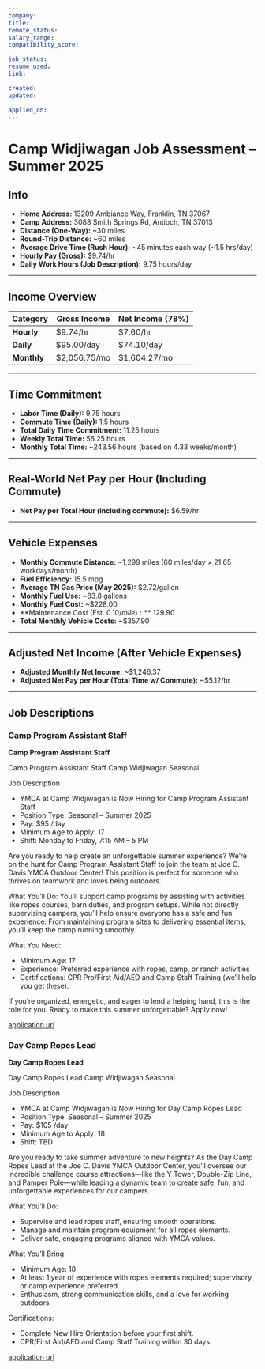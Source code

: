 ```yaml
---
company: 
title: 
remote_status: 
salary_range:  
compatibility_score: 

job_status:
resume_used: 
link: 

created: 
updated: 

applied_on: 
---
```

# Camp Widjiwagan Job Assessment – Summer 2025

## Info

- **Home Address:** 13209 Ambiance Way, Franklin, TN 37067  
- **Camp Address:** 3088 Smith Springs Rd, Antioch, TN 37013  
- **Distance (One-Way):** ~30 miles  
- **Round-Trip Distance:** ~60 miles  
- **Average Drive Time (Rush Hour):** ~45 minutes each way (~1.5 hrs/day)  
- **Hourly Pay (Gross):** $9.74/hr  
- **Daily Work Hours (Job Description):** 9.75 hours/day  

---

## Income Overview

| Category     | Gross Income   | Net Income (78%) |
|--------------|----------------|------------------|
| **Hourly**   | $9.74/hr       | $7.60/hr         |
| **Daily**    | $95.00/day     | $74.10/day       |
| **Monthly**  | $2,056.75/mo   | $1,604.27/mo     |

---

## Time Commitment

- **Labor Time (Daily):** 9.75 hours  
- **Commute Time (Daily):** 1.5 hours  
- **Total Daily Time Commitment:** 11.25 hours  
- **Weekly Total Time:** 56.25 hours  
- **Monthly Total Time:** ~243.56 hours (based on 4.33 weeks/month)  

---

## Real-World Net Pay per Hour (Including Commute)

- **Net Pay per Total Hour (including commute):** $6.59/hr  

---

## Vehicle Expenses

- **Monthly Commute Distance:** ~1,299 miles (60 miles/day × 21.65 workdays/month)  
- **Fuel Efficiency:** 15.5 mpg  
- **Average TN Gas Price (May 2025):** $2.72/gallon  
- **Monthly Fuel Use:** ~83.8 gallons  
- **Monthly Fuel Cost:** ~$228.00  
- **Maintenance Cost (Est. $0.10/mile):** ~$129.90  
- **Total Monthly Vehicle Costs:** ~$357.90  

---

## Adjusted Net Income (After Vehicle Expenses)

- **Adjusted Monthly Net Income:** ~$1,246.37  
- **Adjusted Net Pay per Hour (Total Time w/ Commute):** ~$5.12/hr  

---

## Job Descriptions


### Camp Program Assistant Staff

**Camp Program Assistant Staff**

Camp Program Assistant Staff    Camp Widjiwagan Seasonal

Job Description

- YMCA at Camp Widjiwagan is Now Hiring for Camp Program Assistant Staff
- Position Type: Seasonal – Summer 2025
- Pay: $95 /day
- Minimum Age to Apply: 17
- Shift: Monday to Friday, 7:15 AM – 5 PM 

Are you ready to help create an unforgettable summer experience? We’re on the hunt for Camp Program Assistant Staff to join the team at Joe C. Davis YMCA Outdoor Center! This position is perfect for someone who thrives on teamwork and loves being outdoors.

What You’ll Do:
You’ll support camp programs by assisting with activities like ropes courses, barn duties, and program setups. While not directly supervising campers, you’ll help ensure everyone has a safe and fun experience. From maintaining program sites to delivering essential items, you’ll keep the camp running smoothly.

What You Need:
- Minimum Age: 17
- Experience: Preferred experience with ropes, camp, or ranch activities
- Certifications: CPR Pro/First Aid/AED and Camp Staff Training (we’ll help you get these).

If you’re organized, energetic, and eager to lend a helping hand, this is the role for you.
Ready to make this summer unforgettable? Apply now!

[application url](https://olivia.paradox.ai/co/YMCAofMiddleTN/Job?job_id=PDX_YOMT_2CD45753-6083-4D84-85DD-41B41A4C9009_22699657)


### Day Camp Ropes Lead


**Day Camp Ropes Lead**

Day Camp Ropes Lead     Camp Widjiwagan     Seasonal

Job Description

- YMCA at Camp Widjiwagan is Now Hiring for Day Camp Ropes Lead
- Position Type: Seasonal – Summer 2025
- Pay: $105 /day
- Minimum Age to Apply: 18
- Shift: TBD

Are you ready to take summer adventure to new heights? As the Day Camp Ropes Lead at the Joe C. Davis YMCA Outdoor Center, you’ll oversee our incredible challenge course attractions—like the Y-Tower, Double-Zip Line, and Pamper Pole—while leading a dynamic team to create safe, fun, and unforgettable experiences for our campers.

What You’ll Do:
- Supervise and lead ropes staff, ensuring smooth operations.
- Manage and maintain program equipment for all ropes elements.
- Deliver safe, engaging programs aligned with YMCA values.

What You’ll Bring:
- Minimum Age: 18
- At least 1 year of experience with ropes elements required; supervisory or camp experience preferred.
- Enthusiasm, strong communication skills, and a love for working outdoors.

Certifications:
- Complete New Hire Orientation before your first shift.
- CPR/First Aid/AED and Camp Staff Training within 30 days.

[application url](https://olivia.paradox.ai/co/YMCAofMiddleTN/Job?job_id=PDX_YOMT_533988EF-0EEF-4772-AF3E-BFF220E28166_22699657)
